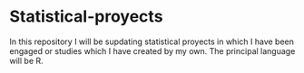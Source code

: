 # Statistical-proyects
In this repository I will be supdating statistical proyects in which I have been engaged or studies which I have created by my own. The principal language will be R.
